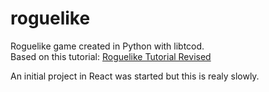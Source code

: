 # roguelike

Roguelike game created in Python with libtcod.  
Based on this tutorial: [Roguelike Tutorial Revised](http://rogueliketutorials.com/libtcod/1)

An initial project in React was started but this is realy slowly.
